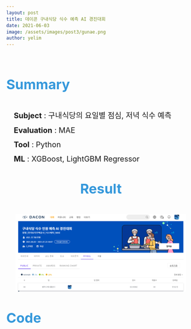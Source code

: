```yaml
---
layout: post
title: 데이콘 구내식당 식수 예측 AI 경진대회
date: 2021-06-03
image: /assets/images/post3/gunae.png
author: yelim
---
```


<p>&nbsp;</p>
<p>&nbsp;</p>
<div><span style="font-size: 36px;"><strong><span style="color: #3598db;">Summary</span></strong></span>
<p>&nbsp;</p>
<p style="padding-left: 20px;"><span style="font-size: 20px;"><strong>Subject</strong> : 구내식당의 요일별 점심, 저녁 식수 예측</span></p>
<p style="padding-left: 20px;"><span style="font-size: 20px;"><strong>Evaluation</strong> : MAE</span></p>
<p style="padding-left: 20px;"><span style="font-size: 20px;"><strong>Tool</strong> : Python</span></p>
<p style="padding-left: 20px;"><span style="font-size: 20px;"><strong>ML</strong> : XGBoost, LightGBM Regressor</span></p>
</div>
<p>&nbsp;</p>
<p style="text-align:center"><span style="font-size: 36px;"><strong><span style="color: #3598db;">Result</span></strong></span></p>
<p>&nbsp;</p>
<p style="text-align:center;"><img src="/assets/images/post3/gunae_score.png" alt="result" style="width:90%;" /></p>
<p>&nbsp;</p>
<p><span style="color: #3598db; font-size: 36px;"><strong>Code</strong></span></p>
